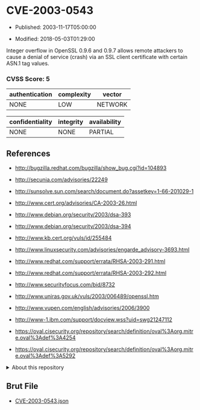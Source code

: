 # CVE-2003-0543

- Published: 2003-11-17T05:00:00

- Modified: 2018-05-03T01:29:00

Integer overflow in OpenSSL 0.9.6 and 0.9.7 allows remote attackers to cause a denial of service (crash) via an SSL client certificate with certain ASN.1 tag values.

### CVSS Score: **5**

| authentication | complexity | vector |
| --- | --- | --- |
| NONE | LOW | NETWORK |

| confidentiality | integrity | availability |
| --- | --- | --- |
| NONE | NONE | PARTIAL |

## References

* http://bugzilla.redhat.com/bugzilla/show_bug.cgi?id=104893

* http://secunia.com/advisories/22249

* http://sunsolve.sun.com/search/document.do?assetkey=1-66-201029-1

* http://www.cert.org/advisories/CA-2003-26.html

* http://www.debian.org/security/2003/dsa-393

* http://www.debian.org/security/2003/dsa-394

* http://www.kb.cert.org/vuls/id/255484

* http://www.linuxsecurity.com/advisories/engarde_advisory-3693.html

* http://www.redhat.com/support/errata/RHSA-2003-291.html

* http://www.redhat.com/support/errata/RHSA-2003-292.html

* http://www.securityfocus.com/bid/8732

* http://www.uniras.gov.uk/vuls/2003/006489/openssl.htm

* http://www.vupen.com/english/advisories/2006/3900

* http://www-1.ibm.com/support/docview.wss?uid=swg21247112

* https://oval.cisecurity.org/repository/search/definition/oval%3Aorg.mitre.oval%3Adef%3A4254

* https://oval.cisecurity.org/repository/search/definition/oval%3Aorg.mitre.oval%3Adef%3A5292

<details>
<summary>About this repository</summary> 

  This repository is part of the project [Live Hack CVE](https://github.com/Live-Hack-CVE). Main website can be found [www.live-hack.org](https://www.live-hack.org) 
  
  Made by [Sn0wAlice](https://github.com/Sn0wAlice) for the people that care about security and need to have a feed of the latest CVEs. Hope you enjoy it, don't forget to star the repo and follow me on [Twitter](https://twitter.com/Sn0wAlice) and [Github](https://github.com/Sn0wAlice). And that is my [personnal website](https://www.alice-snow.me/)

  - [Home Page](https://github.com/Live-Hack-CVE)
  - [Framework](https://github.com/Live-Hack-CVE/cve-framework)
  - [CVE database](https://github.com/Live-Hack-CVE/full_database)
  - [Changelog](https://github.com/Live-Hack-CVE/Changelog)
</details>

## Brut File

* [CVE-2003-0543.json](https://raw.githubusercontent.com/Live-Hack-CVE/full_database/main/cves/2003/CVE-2003-0543.json)

